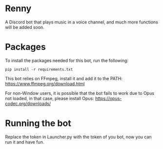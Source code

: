 # Renny

A Discord bot that plays music in a voice channel, and much more functions will be added soon.

# **Packages**
To install the packages needed for this bot, run the following:
```
pip install -r requirements.txt
```
This bot relies on FFmpeg, install it and add it to the PATH:
https://www.ffmpeg.org/download.html

For non-Window users, it is possible that the bot fails to work due to Opus not loaded, in that case, please install Opus:
https://opus-codec.org/downloads/

# **Running the bot**
Replace the token in Launcher.py with the token of you bot, now you can run it and have fun.
